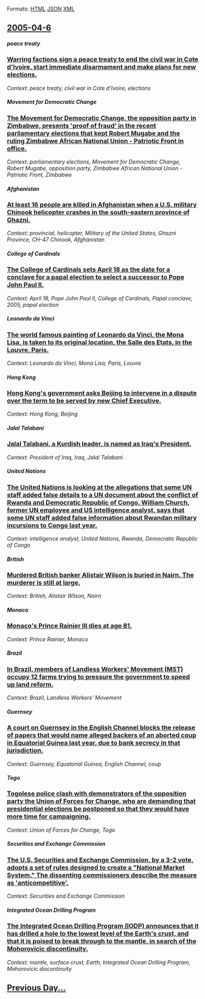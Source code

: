 
Formats: [HTML](2005/04/6/index.html)  [JSON](2005/04/6/index.json)  [XML](2005/04/6/index.xml)  

## [2005-04-6](/news/2005/04/6/index.md)

##### peace treaty
### [ Warring factions sign a peace treaty to end the civil war in Cote d'Ivoire, start immediate disarmament and make plans for new elections. ](/news/2005/04/6/warring-factions-sign-a-peace-treaty-to-end-the-civil-war-in-ca-te-d-ivoire-start-immediate-disarmament-and-make-plans-for-new-elections.md)
_Context: peace treaty, civil war in Cote d'Ivoire, elections_

##### Movement for Democratic Change
### [ The Movement for Democratic Change, the opposition party in Zimbabwe, presents 'proof of fraud' in the recent parliamentary elections that kept Robert Mugabe and the ruling Zimbabwe African National Union - Patriotic Front in office. ](/news/2005/04/6/the-movement-for-democratic-change-the-opposition-party-in-zimbabwe-presents-proof-of-fraud-in-the-recent-parliamentary-elections-that.md)
_Context: parliamentary elections, Movement for Democratic Change, Robert Mugabe, opposition party, Zimbabwe African National Union - Patriotic Front, Zimbabwe_

##### Afghanistan
### [ At least 16 people are killed in Afghanistan when a U.S. military Chinook helicopter crashes in the south-eastern province of Ghazni. ](/news/2005/04/6/at-least-16-people-are-killed-in-afghanistan-when-a-u-s-military-chinook-helicopter-crashes-in-the-south-eastern-province-of-ghazni.md)
_Context: provincial, helicopter, Military of the United States, Ghazni Province, CH-47 Chinook, Afghanistan_

##### College of Cardinals
### [ The College of Cardinals sets April 18 as the date for a conclave for a papal election to select a successor to Pope John Paul II. ](/news/2005/04/6/the-college-of-cardinals-sets-april-18-as-the-date-for-a-conclave-for-a-papal-election-to-select-a-successor-to-pope-john-paul-ii.md)
_Context: April 18, Pope John Paul II, College of Cardinals, Papal conclave, 2005, papal election_

##### Leonardo da Vinci
### [ The world famous painting of Leonardo da Vinci, the Mona Lisa, is taken to its original location, the Salle des Etats, in the Louvre, Paris. ](/news/2005/04/6/the-world-famous-painting-of-leonardo-da-vinci-the-mona-lisa-is-taken-to-its-original-location-the-salle-des-etats-in-the-louvre-paris.md)
_Context: Leonardo da Vinci, Mona Lisa, Paris, Louvre_

##### Hong Kong
### [ Hong Kong's government asks Beijing to intervene in a dispute over the term to be served by new Chief Executive. ](/news/2005/04/6/hong-kong-s-government-asks-beijing-to-intervene-in-a-dispute-over-the-term-to-be-served-by-new-chief-executive.md)
_Context: Hong Kong, Beijing_

##### Jalal Talabani
### [ Jalal Talabani, a Kurdish leader, is named as Iraq's President. ](/news/2005/04/6/jalal-talabani-a-kurdish-leader-is-named-as-iraq-s-president.md)
_Context: President of Iraq, Iraq, Jalal Talabani_

##### United Nations
### [ The United Nations is looking at the allegations that some UN staff added false details to a UN document about the conflict of Rwanda and Democratic Republic of Congo. William Church, former UN employee and US intelligence analyst, says that some UN staff added false information about Rwandan military incursions to Congo last year. ](/news/2005/04/6/the-united-nations-is-looking-at-the-allegations-that-some-un-staff-added-false-details-to-a-un-document-about-the-conflict-of-rwanda-and-d.md)
_Context: intelligence analyst, United Nations, Rwanda, Democratic Republic of Congo_

##### British
### [ Murdered British banker Alistair Wilson is buried in Nairn. The murderer is still at large. ](/news/2005/04/6/murdered-british-banker-alistair-wilson-is-buried-in-nairn-the-murderer-is-still-at-large.md)
_Context: British, Alistair Wilson, Nairn_

##### Monaco
### [ Monaco's Prince Rainier III dies at age 81. ](/news/2005/04/6/monaco-s-prince-rainier-iii-dies-at-age-81.md)
_Context: Prince Rainier, Monaco_

##### Brazil
### [ In Brazil, members of Landless Workers' Movement (MST) occupy 12 farms trying to pressure the government to speed up land reform. ](/news/2005/04/6/in-brazil-members-of-landless-workers-movement-mst-occupy-12-farms-trying-to-pressure-the-government-to-speed-up-land-reform.md)
_Context: Brazil, Landless Workers' Movement_

##### Guernsey
### [ A court on Guernsey in the English Channel blocks the release of papers that would name alleged backers of an aborted coup in Equatorial Guinea last year, due to bank secrecy in that jurisdiction. ](/news/2005/04/6/a-court-on-guernsey-in-the-english-channel-blocks-the-release-of-papers-that-would-name-alleged-backers-of-an-aborted-coup-in-equatorial-gu.md)
_Context: Guernsey, Equatorial Guinea, English Channel, coup_

##### Togo
### [ Togolese police clash with demonstrators of the opposition party the Union of Forces for Change, who are demanding that presidential elections be postponed so that they would have more time for campaigning. ](/news/2005/04/6/togolese-police-clash-with-demonstrators-of-the-opposition-party-the-union-of-forces-for-change-who-are-demanding-that-presidential-electi.md)
_Context: Union of Forces for Change, Togo_

##### Securities and Exchange Commission
### [ The U.S. Securities and Exchange Commission, by a 3-2 vote, adopts a set of rules designed to create a "National Market System." The dissenting commissioners describe the measure as 'anticompetitive'. ](/news/2005/04/6/the-u-s-securities-and-exchange-commission-by-a-3-2-vote-adopts-a-set-of-rules-designed-to-create-a-national-market-system-the-dissen.md)
_Context: Securities and Exchange Commission_

##### Integrated Ocean Drilling Program
### [ The Integrated Ocean Drilling Program (IODP) announces that it has drilled a hole to the lowest level of the Earth's crust, and that it is poised to break through to the mantle, in search of the Mohorovicic discontinuity. ](/news/2005/04/6/the-integrated-ocean-drilling-program-iodp-announces-that-it-has-drilled-a-hole-to-the-lowest-level-of-the-earth-s-crust-and-that-it-is.md)
_Context: mantle, surface crust, Earth, Integrated Ocean Drilling Program, Mohorovicic discontinuity_

## [Previous Day...](/news/2005/04/5/index.md)

